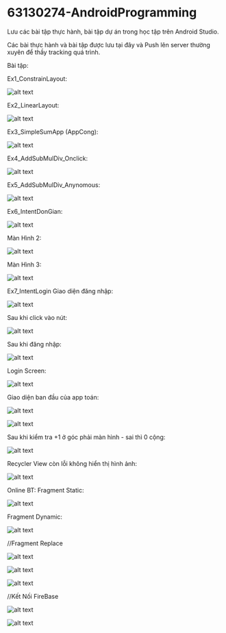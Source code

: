 # 63130274-AndroidProgramming
Lưu các bài tập thực hành, bài tập dự án trong học tập trên Android Studio.

Các bài thực hành và bài tập được lưu tại đây và Push lên server thường xuyên để thầy tracking quá trình.

Bài tập:

Ex1_ConstrainLayout:

![alt text](image-3.png)

Ex2_LinearLayout:

![alt text](image-4.png)

Ex3_SimpleSumApp (AppCong):

![alt text](image-5.png)

Ex4_AddSubMulDiv_Onclick:

![alt text](image-6.png)

Ex5_AddSubMulDiv_Anynomous:

![alt text](image-7.png)

Ex6_IntentDonGian:

![alt text](image-8.png)

Màn Hình 2:

![alt text](image-9.png)

Màn Hình 3:

![alt text](image-10.png)


Ex7_IntentLogin
Giao diện đăng nhập:


![alt text](image.png)

Sau khi click vào nút:


![alt text](image-1.png)

Sau khi đăng nhập:

![alt text](image-2.png)


Login Screen:

![alt text](image-11.png)

Giao diện ban đầu của app toán:

![alt text](image-12.png)

![alt text](image-13.png)

Sau khi kiểm tra +1 ở góc phải màn hình - sai thì 0 cộng:

![alt text](image-14.png)

Recycler View còn lỗi không hiển thị hình ảnh:

![alt text](image-15.png)

Online BT:
 Fragment Static: 

![alt text](image-16.png)

Fragment Dynamic:

![alt text](image-17.png)

//Fragment Replace

![alt text](image-18.png)

![alt text](image-19.png)

![alt text](image-20.png)

//Kết Nối FireBase

![alt text](image-22.png)

![alt text](image-21.png)